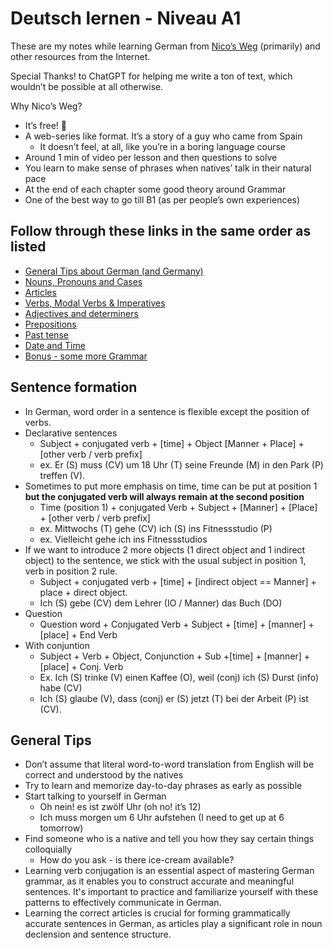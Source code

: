 # Deutsch lernen - Niveau A1

These are my notes while learning German from [Nico’s Weg](https://learngerman.dw.com/en/nicos-weg) (primarily) and other resources from the Internet.

Special Thanks! to ChatGPT for helping me write a ton of text, which wouldn’t be possible at all otherwise.

Why Nico’s Weg?

- It’s free! 🤷
- A web-series like format. It’s a story of a guy who came from Spain
    - It doesn’t feel, at all, like you’re in a boring language course
- Around 1 min of video per lesson and then questions to solve
- You learn to make sense of phrases when natives’ talk in their natural pace
- At the end of each chapter some good theory around Grammar
- One of the best way to go till B1 (as per people’s own experiences)

## Follow through these links in the same order as listed

- [General Tips about German (and Germany)](0-German-and-Germany.md)
- [Nouns, Pronouns and Cases](1-Nouns-Pronouns-and-Cases.md)
- [Articles](2-Articles.md)
- [Verbs, Modal Verbs & Imperatives](3-Verbs-and-Modal-verbs-and-Imperatives.md)
- [Adjectives and determiners](4-Adjectives-and-determiners.md)
- [Prepositions](Deutsch%20lernen%20-%20Niveau%20A1/5-Prepositions.md)
- [Past tense](6-Past-tense.md)
- [Date and Time](7-Date-and-Time.md)
- [Bonus - some more Grammar](8-Bonus-Some-more-Grammar.md)

## Sentence formation

- In German, word order in a sentence is flexible except the position of verbs.
- Declarative sentences
	- Subject + conjugated verb + [time] + Object [Manner + Place] + [other verb / verb prefix]
	- ex. Er (S) muss (CV) um 18 Uhr (T) seine Freunde (M) in den Park (P) treffen (V).
- Sometimes to put more emphasis on time, time can be put at position 1 **but the conjugated verb will always remain at the second position**
	- Time (position 1) + conjugated Verb  + Subject + [Manner] + [Place] + [other verb / verb prefix]
	- ex. Mittwochs (T) gehe (CV) ich (S) ins Fitnessstudio (P)
	- ex. Vielleicht gehe ich ins Fitnessstudios
- If we want to introduce 2 more objects (1 direct object and 1 indirect object) to the sentence, we stick with the usual subject in position 1, verb in position 2 rule.
	- Subject + conjugated verb + [time] + [indirect object == Manner] + place + direct object.
	- Ich (S) gebe (CV) dem Lehrer (IO / Manner) das Buch (DO)
- Question
	- Question word + Conjugated Verb +  Subject + [time] + [manner] + [place] + End Verb
- With conjuntion
	- Subject + Verb + Object, Conjunction + Sub +[time] + [manner] + [place]  + Conj. Verb
	- Ex. Ich (S) trinke (V) einen Kaffee (O), weil (conj) ich (S) Durst (info) habe (CV)
	- Ich (S) glaube (V), dass (conj) er (S) jetzt (T) bei der Arbeit (P) ist (CV).

## General Tips

- Don’t assume that literal word-to-word translation from English will be correct and understood by the natives
- Try to learn and memorize day-to-day phrases as early as possible
- Start talking to yourself in German
    - Oh nein! es ist zwölf Uhr (oh no! it’s 12)
    - Ich muss morgen um 6 Uhr aufstehen (I need to get up at 6 tomorrow)
- Find someone who is a native and tell you how they say certain things colloquially
    - How do you ask - is there ice-cream available?
- Learning verb conjugation is an essential aspect of mastering German grammar, as it enables you to construct accurate and meaningful sentences. It's important to practice and familiarize yourself with these patterns to effectively communicate in German.
- Learning the correct articles is crucial for forming grammatically accurate sentences in German, as articles play a significant role in noun declension and sentence structure.